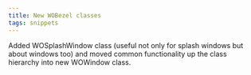 ```yaml
---
title: New WOBezel classes
tags: snippets
---
```


Added WOSplashWindow class (useful not only for splash windows but about windows too) and moved common functionality up the class hierarchy into new WOWindow class.
